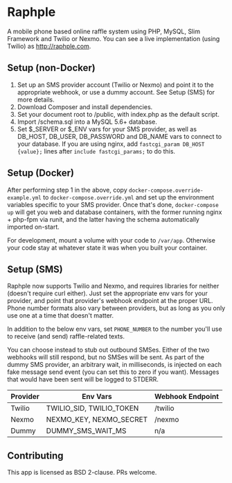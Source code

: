 # Raphple

A mobile phone based online raffle system using PHP, MySQL, Slim Framework and Twilio or Nexmo. You can see a live
implementation (using Twilio) as http://raphple.com.

## Setup (non-Docker)

1. Set up an SMS provider account (Twilio or Nexmo) and point it to the appropriate webhook, or use a dummy account.
See Setup (SMS) for more details.
2. Download Composer and install dependencies.
3. Set your document root to /public, with index.php as the default script.
4. Import /schema.sql into a MySQL 5.6+ database.
5. Set $_SERVER or $_ENV vars for your SMS provider,
as well as DB_HOST, DB_USER, DB_PASSWORD and DB_NAME vars to connect to your database. If you are
using nginx, add `fastcgi_param DB_HOST {value};` lines after `include fastcgi_params;` to do this.

## Setup (Docker)

After performing step 1 in the above, copy `docker-compose.override-example.yml` to `docker-compose.override.yml` and
set up the environment variables specific to your SMS provider. Once that's done, `docker-compose up` will get you web
and database containers, with the former running nginx + php-fpm via runit, and the latter having the schema
automatically imported on-start.

For development, mount a volume with your code to `/var/app`. Otherwise your code stay at whatever state it was when you
built your container.

## Setup (SMS)

Raphple now supports Twilio and Nexmo, and requires libraries for neither (doesn't require curl either). Just set the
appropriate env vars for your provider, and point that provider's webhook endpoint at the proper URL. Phone number
formats also vary between providers, but as long as you only use one at a time that doesn't matter.

In addition to the below env vars, set `PHONE_NUMBER` to the number you'll use to receive (and send) raffle-related
texts.

You can choose instead to stub out outbound SMSes. Either of the two webhooks will still respond, but no SMSes will
be sent. As part of the dummy SMS provider, an arbitrary wait, in milliseconds, is injected on each fake message
send event (you can set this to zero if you want). Messages that would have been sent will be logged to STDERR.

| Provider | Env Vars | Webhook Endpoint |
| --- | --- | --- |
| Twilio | TWILIO_SID, TWILIO_TOKEN | /twilio |
| Nexmo | NEXMO_KEY, NEXMO_SECRET | /nexmo |
| Dummy | DUMMY_SMS_WAIT_MS | n/a |

## Contributing

This app is licensed as BSD 2-clause. PRs welcome.
